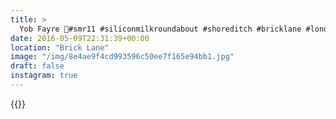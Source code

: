 ```yaml
---
title: >
  Yob Fayre 🌊#smr11 #siliconmilkroundabout #shoreditch #bricklane #london #vsco #vscocam
date: 2016-05-09T22:31:39+00:00
location: "Brick Lane"
image: "/img/8e4ae9f4cd993596c50ee7f165e94bb1.jpg"
draft: false
instagram: true
---
```


{{<photo src="/img/8e4ae9f4cd993596c50ee7f165e94bb1.jpg">}}
